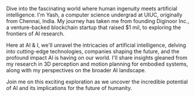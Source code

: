 Dive into the fascinating world where human ingenuity meets artificial intelligence. I'm Yash, a computer science undergrad at UIUC, originally from Chennai, India. My journey has taken me from founding Diginoor Inc., a venture-backed blockchain startup that raised $1 mil, to exploring the frontiers of AI research.

Here at AI & I, we'll unravel the intricacies of artificial intelligence, delving into cutting-edge technologies, companies shaping the future, and the profound impact AI is having on our world. I'll share insights gleaned from my research in 3D perception and motion planning for embodied systems, along with my perspectives on the broader AI landscape.

Join me on this exciting exploration as we uncover the incredible potential of AI and its implications for the future of humanity.